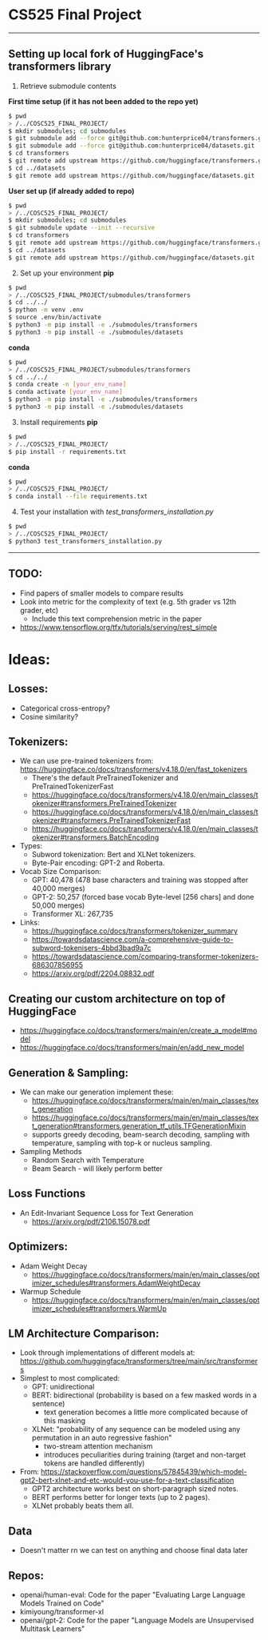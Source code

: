 # CS525 Final Project
---

## Setting up local fork of HuggingFace's transformers library
1. Retrieve submodule contents

**First time setup (if it has not been added to the repo yet)**
```bash
$ pwd
> /../COSC525_FINAL_PROJECT/
$ mkdir submodules; cd submodules
$ git submodule add --force git@github.com:hunterprice04/transformers.git
$ git submodule add --force git@github.com:hunterprice04/datasets.git
$ cd transformers
$ git remote add upstream https://github.com/huggingface/transformers.git
$ cd ../datasets
$ git remote add upstream https://github.com/huggingface/datasets.git 
```
**User set up (if already added to repo)**
```bash
$ pwd
> /../COSC525_FINAL_PROJECT/
$ mkdir submodules; cd submodules
$ git submodule update --init --recursive
$ cd transformers
$ git remote add upstream https://github.com/huggingface/transformers.git
$ cd ../datasets
$ git remote add upstream https://github.com/huggingface/datasets.git 
```

2. Set up your environment
**pip**
```bash
$ pwd
> /../COSC525_FINAL_PROJECT/submodules/transformers
$ cd ../../
$ python -m venv .env
$ source .env/bin/activate
$ python3 -m pip install -e ./submodules/transformers
$ python3 -m pip install -e ./submodules/datasets
```
**conda**
```bash
$ pwd
> /../COSC525_FINAL_PROJECT/submodules/transformers
$ cd ../../
$ conda create -n [your_env_name] 
$ conda activate [your_env_name]
$ python3 -m pip install -e ./submodules/transformers
$ python3 -m pip install -e ./submodules/datasets
``` 


3. Install requirements
**pip**
```bash
$ pwd
> /../COSC525_FINAL_PROJECT/
$ pip install -r requirements.txt
```
**conda**
```bash
$ pwd
> /../COSC525_FINAL_PROJECT/
$ conda install --file requirements.txt
```

4. Test your installation with *test_transformers_installation.py*

```bash
$ pwd
> /../COSC525_FINAL_PROJECT/
$ python3 test_transformers_installation.py
```

---
## TODO:

- Find papers of smaller models to compare results
- Look into metric for the complexity of text (e.g. 5th grader vs 12th grader, etc)
	- Include this text comprehension metric in the paper
- https://www.tensorflow.org/tfx/tutorials/serving/rest_simple

# Ideas:
## Losses:
- Categorical cross-entropy?
- Cosine similarity?

## Tokenizers:
- We can use pre-trained tokenizers from: https://huggingface.co/docs/transformers/v4.18.0/en/fast_tokenizers
  - There's the default PreTrainedTokenizer and PreTrainedTokenizerFast
  - https://huggingface.co/docs/transformers/v4.18.0/en/main_classes/tokenizer#transformers.PreTrainedTokenizer
  - https://huggingface.co/docs/transformers/v4.18.0/en/main_classes/tokenizer#transformers.PreTrainedTokenizerFast
  - https://huggingface.co/docs/transformers/v4.18.0/en/main_classes/tokenizer#transformers.BatchEncoding
- Types:
  - Subword tokenization: Bert and XLNet tokenizers.
  - Byte-Pair encoding: GPT-2 and Roberta.
- Vocab Size Comparison:
  - GPT: 40,478 (478 base characters and training was stopped after 40,000 merges)
  - GPT-2: 50,257 (forced base vocab Byte-level [256 chars] and done 50,000 merges)
  - Transformer XL: 267,735
- Links: 
  - https://huggingface.co/docs/transformers/tokenizer_summary
  - https://towardsdatascience.com/a-comprehensive-guide-to-subword-tokenisers-4bbd3bad9a7c
  - https://towardsdatascience.com/comparing-transformer-tokenizers-686307856955
  - https://arxiv.org/pdf/2204.08832.pdf

## Creating our custom architecture on top of HuggingFace
- https://huggingface.co/docs/transformers/main/en/create_a_model#model
- https://huggingface.co/docs/transformers/main/en/add_new_model

## Generation & Sampling:
- We can make our generation implement these:
  - https://huggingface.co/docs/transformers/main/en/main_classes/text_generation
  - https://huggingface.co/docs/transformers/main/en/main_classes/text_generation#transformers.generation_tf_utils.TFGenerationMixin
  - supports greedy decoding, beam-search decoding, sampling with temperature, sampling with top-k or nucleus sampling. 
- Sampling Methods
  - Random Search with Temperature
  - Beam Search - will likely perform better

## Loss Functions
- An Edit-Invariant Sequence Loss for Text Generation
  - https://arxiv.org/pdf/2106.15078.pdf

## Optimizers:
- Adam Weight Decay
  - https://huggingface.co/docs/transformers/main/en/main_classes/optimizer_schedules#transformers.AdamWeightDecay
- Warmup Schedule
  - https://huggingface.co/docs/transformers/main/en/main_classes/optimizer_schedules#transformers.WarmUp

## LM Architecture Comparison:
- Look through implementations of different models at: https://github.com/huggingface/transformers/tree/main/src/transformers
- Simplest to most complicated:
  - GPT: unidirectional
  - BERT: bidirectional (probability is based on a few masked words in a sentence)
    - text generation becomes a little more complicated because of this masking
  - XLNet: "probability of any sequence can be modeled using any permutation in an auto regressive fashion"
    - two-stream attention mechanism
    - introduces peculiarities during training (target and non-target tokens are handled differently)
- From: https://stackoverflow.com/questions/57845439/which-model-gpt2-bert-xlnet-and-etc-would-you-use-for-a-text-classification
  - GPT2 architecture works best on short-paragraph sized notes.
  - BERT performs better for longer texts (up to 2 pages).
  - XLNet probably beats them all.

## Data
- Doesn't matter rn we can test on anything and choose final data later

## Repos:
- openai/human-eval: Code for the paper "Evaluating Large Language Models Trained on Code"
- kimiyoung/transformer-xl
- openai/gpt-2: Code for the paper "Language Models are Unsupervised Multitask Learners"

